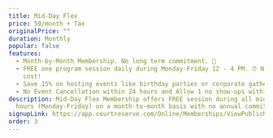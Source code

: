 ```yaml
---
title: Mid-Day Flex
price: 59/month + Tax
originalPrice: ""
duration: Monthly
popular: false
features:
  - Month-by-Month Membership. No long term commitment. 📝
  - FREE one program session daily during Monday-Friday 12 - 4 PM. ⏰ No extra
    cost!
  - Save 15% on hosting events like birthday parties or corporate gatherings! 🎉
  - No Event Cancellation within 24 hours and Allow 1 no show-ups within 1 month
description: Mid-Day Flex Membership offers FREE session during all mid-day
  hours (Monday-Friday) on a month-to-month basis with no annual commitment.
signupLink: https://app.courtreserve.com/Online/Memberships/ViewPublicMembership/16040?membershipId=211169
order: 3
---
```

